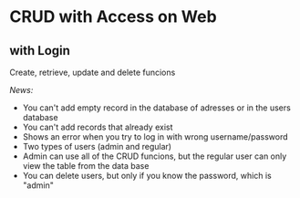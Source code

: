 CRUD with Access on Web
==============

with Login
--------------
Create, retrieve, update and delete funcions

*News:*


- You can't add empty record in the database of adresses or in the users database
- You can't add records that already exist
- Shows an error when you try to log in with wrong username/password
- Two types of users (admin and regular)
- Admin can use all of the CRUD funcions, but the regular user can only view the table from the data base
- You can delete users, but only if you know the password, which is "admin"

